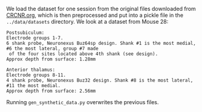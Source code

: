 We load the dataset for one session from the original files downloaded from [CRCNR.org](https://crcns.org/), which is then preprocessed and put into a pickle file in the ```../data/datasets``` directory. We look at a dataset from Mouse 28:


    Postsubiculum:
    Electrode groups 1-7.
    6 shank probe, Neuronexus Buz64sp design. Shank #1 is the most medial, #6 the most lateral, group #7 made
     of the four sites located above 4th shank (see design).
    Approx depth from surface: 1.28mm

    Anterior thalamus:
    Electrode groups 8-11.
    4 shank probe, Neuronexus Buz32 design. Shank #8 is the most lateral, #11 the most medial.
    Approx depth from surface: 2.56mm


Running `gen_synthetic_data.py` overwrites the previous files.